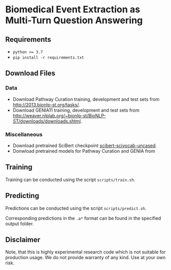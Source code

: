 # Biomedical Event Extraction as Multi-Turn Question Answering

## Requirements
* `python >= 3.7`
* `pip install -r requirements.txt`

## Download Files

### Data
* Download Pathway Curation training, development and test sets from http://2013.bionlp-st.org/tasks/.
* Download GENIA11 training, development and test sets from http://weaver.nlplab.org/~bionlp-st/BioNLP-ST/downloads/downloads.shtml.

### Miscellaneous
* Download pretrained SciBert checkpoint [scibert-scivocab-uncased](https://s3-us-west-2.amazonaws.com/ai2-s2-research/scibert/huggingface_pytorch/scibert_scivocab_uncased.tar).
* Donwload pretrained models for Pathway Curation and GENIA from  

## Training

Training can be conducted using the script `scripts/train.sh`.

## Predicting
Predictions can be conducted using the script `scripts/predict.sh`.

Corresponding predictions in the `.a*` format can be found in the specified output folder.

## Disclaimer
Note, that this is highly experimental research code which is not suitable for production usage. We do not provide warranty of any kind. Use at your own risk.